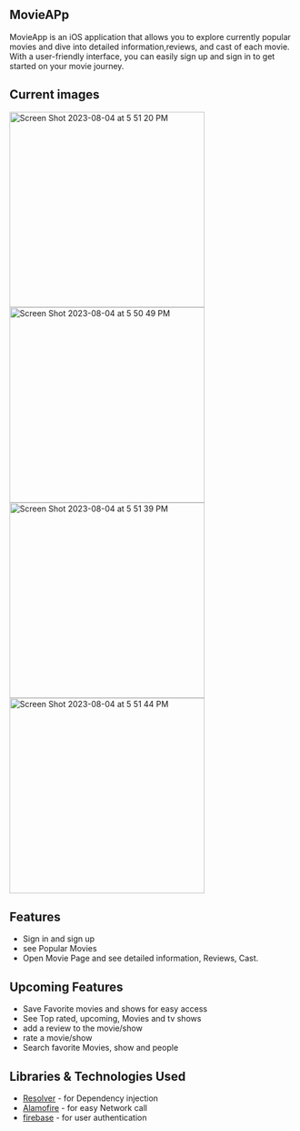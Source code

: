 ## MovieAPp
MovieApp is an iOS application that allows you to explore currently popular movies and 
dive into detailed information,reviews, and cast of each movie. With a user-friendly interface, 
you can easily sign up and sign in to get started on your movie journey. 

## Current images

<img width="343" alt="Screen Shot 2023-08-04 at 5 51 20 PM" src="https://github.com/nikakhatiashvili/MovieAPP-ios/assets/75098057/aec1ed18-a817-4b72-ab85-b0c6688eab32">
<img width="343" alt="Screen Shot 2023-08-04 at 5 50 49 PM" src="https://github.com/nikakhatiashvili/MovieAPP-ios/assets/75098057/8bd9301a-5be3-4a3f-bf9f-93c8e1ce0e7f">
<img width="343" alt="Screen Shot 2023-08-04 at 5 51 39 PM" src="https://github.com/nikakhatiashvili/MovieAPP-ios/assets/75098057/f3e65475-acc2-4f19-9904-fb276b2c6a82">
<img width="343" alt="Screen Shot 2023-08-04 at 5 51 44 PM" src="https://github.com/nikakhatiashvili/MovieAPP-ios/assets/75098057/43caa339-c9bd-4941-b4ed-672d26e238a6">

## Features
- Sign in and sign up
- see Popular Movies
- Open Movie Page and see detailed information, Reviews, Cast.

## Upcoming Features
- Save Favorite movies and shows for easy access
- See Top rated, upcoming, Movies and tv shows
- add a review to the movie/show
- rate a movie/show
- Search favorite Movies, show and people 

## Libraries & Technologies Used
- [Resolver] - for Dependency injection
- [Alamofire] - for easy Network call
- [firebase] - for user authentication


[//]:  # (These are reference links used in the body of this note and get stripped out when the markdown processor does its job. There is no need to format nicely because it shouldn't be seen. Thanks SO - http://stackoverflow.com/questions/4823468/store-comments-in-markdown-syntax)

[Resolver]: <https://github.com/hmlongco/Resolver>
[firebase]: <https://firebase.google.com/?gclid=Cj0KCQiA09eQBhCxARIsAAYRiym98fipKMPtMjRC9bkq8l2p--4I0pqWde250_bu86IQNh3LRb_9a7saAtMNEALw_wcB&gclsrc=aw.ds>
[Alamofire]: <https://github.com/Alamofire/Alamofire>
